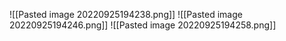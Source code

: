 ![[Pasted image 20220925194238.png]]
![[Pasted image 20220925194246.png]]
![[Pasted image 20220925194258.png]]